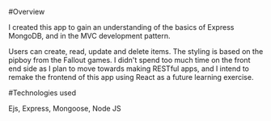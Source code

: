 

#Overview

I created this app to gain an understanding of the basics of Express MongoDB, and in the MVC development pattern. 

Users can create, read, update and delete items. The styling is based on the pipboy from the Fallout games. I didn't spend too much time on the front end side as I plan to move towards making RESTful apps, and I intend to remake the frontend of this app using React as a future learning exercise. 

#Technologies used

Ejs,
Express,
Mongoose,
Node JS


